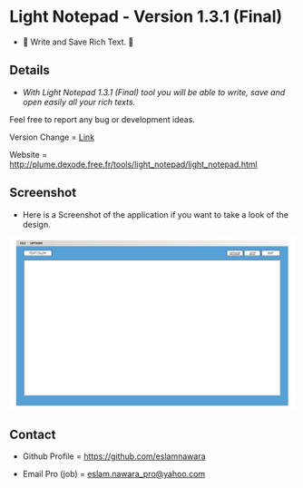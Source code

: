# Light Notepad - Version 1.3.1 (Final)

- :star2: Write and Save Rich Text. :star2:

## Details

- *With Light Notepad 1.3.1 (Final) tool you will be able to write, save and open easily all your rich texts.*

Feel free to report any bug or development ideas.

Version Change = [Link](CHANGE.txt)

Website = http://plume.dexode.free.fr/tools/light_notepad/light_notepad.html

## Screenshot

- Here is a Screenshot of the application if you want to take a look of the design.

![alt tag](https://github.com/eslamnawara/Light_Notepad-1.3.1/blob/master/Screenshot.jpg) 

## Contact

- Github Profile = https://github.com/eslamnawara

- Email Pro (job) = eslam.nawara_pro@yahoo.com
